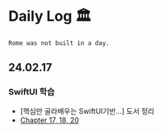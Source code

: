 # Daily Log 🏛

`Rome was not built in a day.`

## 24.02.17
### SwiftUI 학습
  - [핵심만 골라배우는 SwiftUI기반…] 도서 정리
  - [Chapter 17, 18, 20](https://marsh-flavor-e1c.notion.site/SwiftUI-2f3b3d858f054434a2a2c1feb6972ba8?pvs=4)
